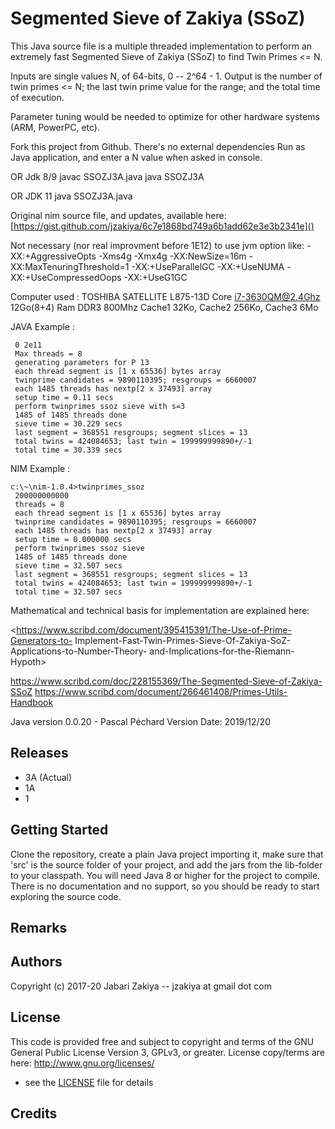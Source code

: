 # Segmented Sieve of Zakiya (SSoZ)

This Java source file is a multiple threaded implementation to perform an
extremely fast Segmented Sieve of Zakiya (SSoZ) to find Twin Primes <= N.

Inputs are single values N, of 64-bits, 0 -- 2^64 - 1.
Output is the number of twin primes <= N; the last
twin prime value for the range; and the total time of execution.

Parameter tuning would be needed to optimize for other hardware systems (ARM, PowerPC, etc).

Fork this project from Github.
There's no external dependencies
 Run as Java application, and enter a N value when asked in console.
<p> OR Jdk 8/9
javac SSOZJ3A.java
java SSOZJ3A
<p> OR JDK 11
java SSOZJ3A.java

Original nim source file, and updates, available here:
[https://gist.github.com/jzakiya/6c7e1868bd749a6b1add62e3e3b2341e]()

Not necessary (nor real improvment before 1E12) to use jvm option like:
 -XX:+AggressiveOpts
 -Xms4g -Xmx4g
 -XX:NewSize=16m -XX:MaxTenuringThreshold=1 -XX:+UseParallelGC
 -XX:+UseNUMA
 -XX:+UseCompressedOops
 -XX:+UseG1GC

 Computer used :
TOSHIBA SATELLITE L875-13D Core i7-3630QM@2.4Ghz 12Go(8+4) Ram DDR3 800Mhz
Cache1 32Ko, Cache2 256Ko, Cache3 6Mo

JAVA Example :
``` Please enter an range of integer (comma or space separated):
 0 2e11
 Max threads = 8
 generating parameters for P 13
 each thread segment is [1 x 65536] bytes array
 twinprime candidates = 9890110395; resgroups = 6660007
 each 1485 threads has nextp[2 x 37493] array
 setup time = 0.11 secs
 perform twinprimes ssoz sieve with s=3
 1485 of 1485 threads done
 sieve time = 30.229 secs
 last segment = 368551 resgroups; segment slices = 13
 total twins = 424084653; last twin = 199999999890+/-1
 total time = 30.339 secs
```
 NIM Example :
```
c:\~\nim-1.0.4>twinprimes_ssoz
 200000000000
 threads = 8
 each thread segment is [1 x 65536] bytes array
 twinprime candidates = 9890110395; resgroups = 6660007
 each 1485 threads has nextp[2 x 37493] array
 setup time = 0.000000 secs
 perform twinprimes ssoz sieve
 1485 of 1485 threads done
 sieve time = 32.507 secs
 last segment = 368551 resgroups; segment slices = 13
 total twins = 424084653; last twin = 199999999890+/-1
 total time = 32.507 secs
```

Mathematical and technical basis for implementation are explained here:

<https://www.scribd.com/document/395415391/The-Use-of-Prime-Generators-to-
Implement-Fast-Twin-Primes-Sieve-Of-Zakiya-SoZ-Applications-to-Number-Theory-
and-Implications-for-the-Riemann-Hypoth>

<https://www.scribd.com/doc/228155369/The-Segmented-Sieve-of-Zakiya-SSoZ>
<https://www.scribd.com/document/266461408/Primes-Utils-Handbook>

Java version 0.0.20 - Pascal Péchard
Version Date: 2019/12/20

## Releases

* 3A (Actual)
* 1A
* 1

## Getting Started

Clone the repository, create a plain Java project importing it, make sure that 'src' is the source folder of your project, and add the jars from the lib-folder to your classpath. 
You will need Java 8 or higher for the project to compile.
There is no documentation and no support, so you should be ready to start exploring the source code.

## Remarks


## Authors

Copyright (c) 2017-20 Jabari Zakiya -- jzakiya at gmail dot com

## License

This code is provided free and subject to copyright and terms of the
GNU General Public License Version 3, GPLv3, or greater.
License copy/terms are here:  http://www.gnu.org/licenses/
- see the [LICENSE](LICENSE) file for details

## Credits


